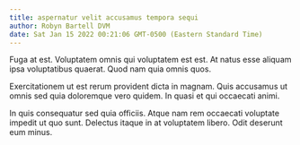 ```yaml
---
title: aspernatur velit accusamus tempora sequi
author: Robyn Bartell DVM
date: Sat Jan 15 2022 00:21:06 GMT-0500 (Eastern Standard Time)
---
```

Fuga at est. Voluptatem omnis qui voluptatem est est. At natus esse aliquam ipsa voluptatibus quaerat. Quod nam quia omnis quos.

 Exercitationem ut est rerum provident dicta in magnam. Quis accusamus ut omnis sed quia doloremque vero quidem. In quasi et qui occaecati animi.

 In quis consequatur sed quia officiis. Atque nam rem occaecati voluptate impedit ut quo sunt. Delectus itaque in at voluptatem libero. Odit deserunt eum minus.